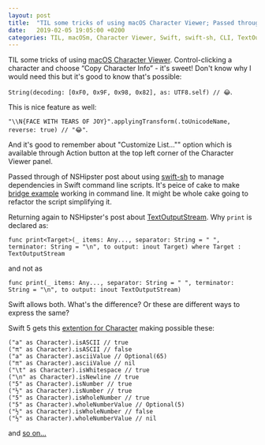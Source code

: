 ```yaml
---
layout: post
title:  "TIL some tricks of using macOS Character Viewer; Passed through of NSHipster's post about using `swift-sh`; Returned to NSHipster's post about `TextOutputStream`"
date:   2019-02-05 19:05:00 +0200
categories: TIL, macOSm, Character Viewer, Swift, swift-sh, CLI, TextOutputStream
---
```

TIL some tricks of using [macOS Character Viewer](https://nshipster.com/character-viewer/). Control-clicking a character and choose “Copy Character Info” - it's sweet! Don't know why I would need this but it's good to know that's possible: 

`String(decoding: [0xF0, 0x9F, 0x98, 0x82], as: UTF8.self) // 😂`. 

This is nice feature as well: 

`"\\N{FACE WITH TEARS OF JOY}".applyingTransform(.toUnicodeName, reverse: true) // "😂"`. 

And it's good to remember about "Customize List…"" option which is available through Action button at the top left corner of the Character Viewer panel.

Passed through of NSHipster post about using [swift-sh](https://nshipster.com/swift-sh/) to manage dependencies in Swift command line scripts. It's peice of cake to make [bridge example](https://gist.github.com/mattt/b9d35a41c6599b7237a423715a2665c1) working in command line. It might be whole cake going to refactor the script simplifying it.

Returning again to NSHipster's post about [TextOutputStream](https://nshipster.com/textoutputstream/). Why `print` is declared as:

`func print<Target>(_ items: Any..., separator: String = " ", terminator: String = "\n", to output: inout Target) where Target : TextOutputStream
`

and not as

`func print(_ items: Any..., separator: String = " ", terminator: String = "\n", to output: inout TextOutputStream)`

Swift allows both. What's the difference? Or these are different ways to express the same?

Swift 5 gets this [extention for Character](https://github.com/apple/swift-evolution/blob/master/proposals/0221-character-properties.md) making possible these:

```
("a" as Character).isASCII // true
("π" as Character).isASCII // false
("a" as Character).asciiValue // Optional(65)
("π" as Character).asciiValue // nil
("\t" as Character).isWhitespace // true
("\n" as Character).isNewline // true
("5" as Character).isNumber // true
("½" as Character).isNumber // true
("5" as Character).isWholeNumber // true
("5" as Character).wholeNumberValue // Optional(5)
("½" as Character).isWholeNumber // false
("½" as Character).wholeNumberValue // nil
```
and [so on...](https://github.com/apple/swift-evolution/blob/master/proposals/0221-character-properties.md)
